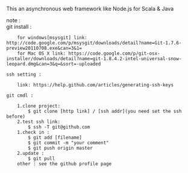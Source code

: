 This an asynchronous web framework like Node.js for Scala & Java

note :   
	git install : 

		for windows[msysgit] link: http://code.google.com/p/msysgit/downloads/detail?name=Git-1.7.6-preview20110708.exe&can=3&1=
		for Mac OS X link: https://code.google.com/p/git-osx-installer/downloads/detail?name=git-1.8.4.2-intel-universal-snow-leopard.dmg&can=3&q=&sort=-uploaded

	ssh setting :

		link: https://help.github.com/articles/generating-ssh-keys

	git cmdl :

		1.clone project:
			$ git clone [http link] / [ssh addr](you need set the ssh before)
		2.test ssh link:
			$ ssh -T git@github.com
		1.check in :
			$ git add [filename]
			$ git commit -m "your comment"
			$ git push origin master
		2.update :
			$ git pull 
		other : see the github profile page
